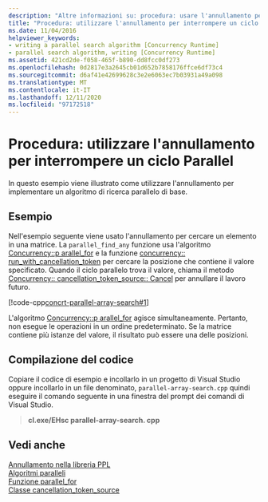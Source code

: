 ```yaml
---
description: "Altre informazioni su: procedura: usare l'annullamento per interrompere un ciclo parallelo"
title: "Procedura: utilizzare l'annullamento per interrompere un ciclo Parallel"
ms.date: 11/04/2016
helpviewer_keywords:
- writing a parallel search algorithm [Concurrency Runtime]
- parallel search algorithm, writing [Concurrency Runtime]
ms.assetid: 421cd2de-f058-465f-b890-dd8fcc0df273
ms.openlocfilehash: 0d2817e3a2645cb01d652b7858176ffce6df73c4
ms.sourcegitcommit: d6af41e42699628c3e2e6063ec7b03931a49a098
ms.translationtype: MT
ms.contentlocale: it-IT
ms.lasthandoff: 12/11/2020
ms.locfileid: "97172518"
---
```

# <a name="how-to-use-cancellation-to-break-from-a-parallel-loop"></a>Procedura: utilizzare l'annullamento per interrompere un ciclo Parallel

In questo esempio viene illustrato come utilizzare l'annullamento per implementare un algoritmo di ricerca parallelo di base.

## <a name="example"></a>Esempio

Nell'esempio seguente viene usato l'annullamento per cercare un elemento in una matrice. La `parallel_find_any` funzione usa l'algoritmo [Concurrency::p arallel_for](reference/concurrency-namespace-functions.md#parallel_for) e la funzione [concurrency:: run_with_cancellation_token](reference/concurrency-namespace-functions.md#run_with_cancellation_token) per cercare la posizione che contiene il valore specificato. Quando il ciclo parallelo trova il valore, chiama il metodo [Concurrency:: cancellation_token_source:: Cancel](reference/cancellation-token-source-class.md#cancel) per annullare il lavoro futuro.

[!code-cpp[concrt-parallel-array-search#1](../../parallel/concrt/codesnippet/cpp/how-to-use-cancellation-to-break-from-a-parallel-loop_1.cpp)]

L'algoritmo [Concurrency::p arallel_for](reference/concurrency-namespace-functions.md#parallel_for) agisce simultaneamente. Pertanto, non esegue le operazioni in un ordine predeterminato. Se la matrice contiene più istanze del valore, il risultato può essere una delle posizioni.

## <a name="compiling-the-code"></a>Compilazione del codice

Copiare il codice di esempio e incollarlo in un progetto di Visual Studio oppure incollarlo in un file denominato, `parallel-array-search.cpp` quindi eseguire il comando seguente in una finestra del prompt dei comandi di Visual Studio.

> **cl.exe/EHsc parallel-array-search. cpp**

## <a name="see-also"></a>Vedi anche

[Annullamento nella libreria PPL](cancellation-in-the-ppl.md)<br/>
[Algoritmi paralleli](../../parallel/concrt/parallel-algorithms.md)<br/>
[Funzione parallel_for](reference/concurrency-namespace-functions.md#parallel_for)<br/>
[Classe cancellation_token_source](../../parallel/concrt/reference/cancellation-token-source-class.md)
